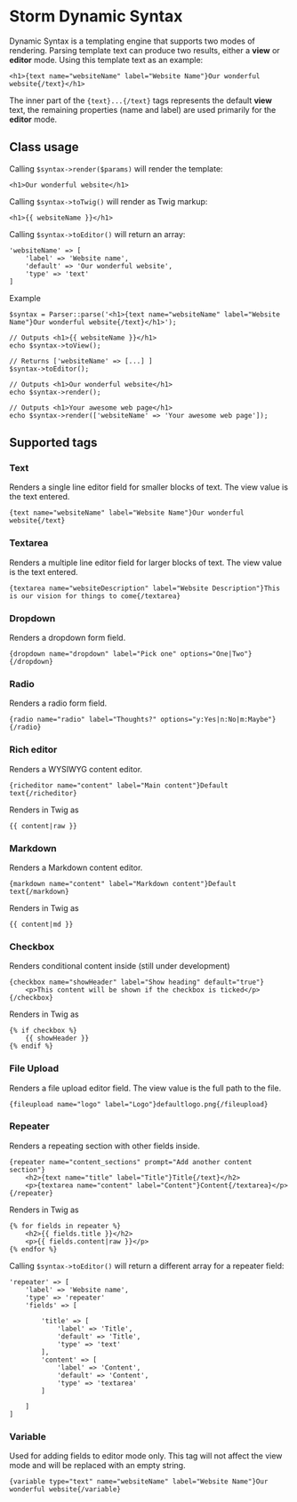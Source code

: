 # Storm Dynamic Syntax

Dynamic Syntax is a templating engine that supports two modes of rendering. Parsing template text can produce two results, either a **view** or **editor** mode. Using this template text as an example:

    <h1>{text name="websiteName" label="Website Name"}Our wonderful website{/text}</h1>

The inner part of the `{text}...{/text}` tags represents the default **view** text, the remaining properties (name and label) are used primarily for the **editor** mode.

## Class usage

Calling `$syntax->render($params)` will render the template:

    <h1>Our wonderful website</h1>

Calling `$syntax->toTwig()` will render as Twig markup:

    <h1>{{ websiteName }}</h1>

Calling `$syntax->toEditor()` will return an array:

    'websiteName' => [
        'label' => 'Website name',
        'default' => 'Our wonderful website',
        'type' => 'text'
    ]

Example

    $syntax = Parser::parse('<h1>{text name="websiteName" label="Website Name"}Our wonderful website{/text}</h1>');

    // Outputs <h1>{{ websiteName }}</h1>
    echo $syntax->toView();

    // Returns ['websiteName' => [...] ]
    $syntax->toEditor();

    // Outputs <h1>Our wonderful website</h1>
    echo $syntax->render();

    // Outputs <h1>Your awesome web page</h1>
    echo $syntax->render(['websiteName' => 'Your awesome web page']);

## Supported tags

### Text

Renders a single line editor field for smaller blocks of text. The view value is the text entered.

    {text name="websiteName" label="Website Name"}Our wonderful website{/text}

### Textarea

Renders a multiple line editor field for larger blocks of text. The view value is the text entered.

    {textarea name="websiteDescription" label="Website Description"}This is our vision for things to come{/textarea}

### Dropdown

Renders a dropdown form field.

    {dropdown name="dropdown" label="Pick one" options="One|Two"}{/dropdown}

### Radio

Renders a radio form field.

    {radio name="radio" label="Thoughts?" options="y:Yes|n:No|m:Maybe"}{/radio}

### Rich editor

Renders a WYSIWYG content editor.

    {richeditor name="content" label="Main content"}Default text{/richeditor}

Renders in Twig as

    {{ content|raw }}

### Markdown

Renders a Markdown content editor.

    {markdown name="content" label="Markdown content"}Default text{/markdown}

Renders in Twig as

    {{ content|md }}

### Checkbox

Renders conditional content inside (still under development)

    {checkbox name="showHeader" label="Show heading" default="true"}
        <p>This content will be shown if the checkbox is ticked</p>
    {/checkbox}

Renders in Twig as

    {% if checkbox %}
        {{ showHeader }}
    {% endif %}

### File Upload

Renders a file upload editor field. The view value is the full path to the file.

    {fileupload name="logo" label="Logo"}defaultlogo.png{/fileupload}

### Repeater

Renders a repeating section with other fields inside.

    {repeater name="content_sections" prompt="Add another content section"}
        <h2>{text name="title" label="Title"}Title{/text}</h2>
        <p>{textarea name="content" label="Content"}Content{/textarea}</p>
    {/repeater}

Renders in Twig as

    {% for fields in repeater %}
        <h2>{{ fields.title }}</h2>
        <p>{{ fields.content|raw }}</p>
    {% endfor %}

Calling `$syntax->toEditor()` will return a different array for a repeater field:

    'repeater' => [
        'label' => 'Website name',
        'type' => 'repeater'
        'fields' => [

            'title' => [
                'label' => 'Title',
                'default' => 'Title',
                'type' => 'text'
            ],
            'content' => [
                'label' => 'Content',
                'default' => 'Content',
                'type' => 'textarea'
            ]

        ]
    ]

### Variable

Used for adding fields to editor mode only. This tag will not affect the view mode and will be replaced with an empty string.

    {variable type="text" name="websiteName" label="Website Name"}Our wonderful website{/variable}
